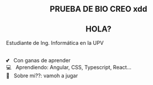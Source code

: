 # 


<h2 align="center">PRUEBA DE BIO CREO xdd </h2>
<h2 align="center">HOLA? </h2>
<p style='text-align: justify;'> 
Estudiante de Ing. Informática en la UPV</p>


 <br/> 💕 &nbsp; Con ganas de aprender 
 <br/> :computer: &nbsp; Aprendiendo: Angular, CSS, Typescript, React...
 <br/> 💬  &nbsp; Sobre mi??: vamoh a jugar
 
